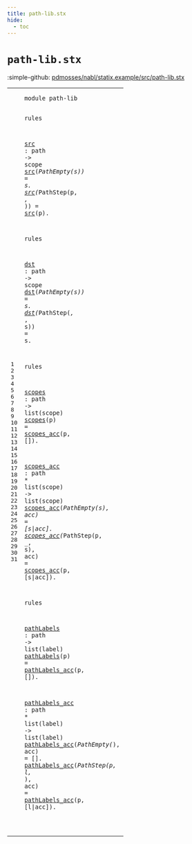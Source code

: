 ```yaml
---
title: path-lib.stx
hide:
  - toc
---
```


# `path-lib.stx`

:simple-github: [pdmosses/nabl/statix.example/src/path-lib.stx]

[pdmosses/nabl/statix.example/src/path-lib.stx]: https://github.com/pdmosses/nabl/blob/master/statix.example/src/path-lib.stx "The source file on GitHub"

<div class="stx"><table class="highlighttable"><tbody><tr><td class="linenos"><div class="linenodiv"><pre><span></span>1
2
3
4
5
6
7
8
9
10
11
12
13
14
15
16
17
18
19
20
21
22
23
24
25
26
27
28
29
30
31
</pre></div></td>
<td class="code"><pre><code><span class="keyword">module</span> <span id="path-lib_7_15" title="Not referenced locally, nor via imports"><span class="keyword">path</span><span class="operator">-</span><span class="token sort_ModuleID">lib</span></span>

<span class="keyword">rules</span>

  <a href="#src_48_51" id="src_26_29" title="Referenced at line 6, 7, 7"><span class="token sort_ModuleID">src</span></a> <span class="operator">:</span> <span class="cons_PathSort">path</span> <span class="operator">-&gt;</span> <span class="cons_ScopeSort">scope</span>
  <a href="#src_26_29" id="src_48_51" title="Defined at line 5"><span class="token sort_ModuleID">src</span></a><span class="operator">(_</span><span class="token sort_ModuleID">PathEmpty</span><span class="operator">(</span><span class="cons_Var"><span id="s_63_64" title="Not referenced locally, nor via imports"><span class="token sort_ModuleID">s</span></span></span><span class="operator">))</span> <span class="operator">=</span> <span class="cons_Var">s</span><span class="operator">.</span>
  <a href="#src_26_29" id="src_74_77" title="Defined at line 5"><span class="token sort_ModuleID">src</span></a><span class="operator">(_</span><span class="token sort_ModuleID">PathStep</span><span class="operator">(</span><span class="cons_Var"><span id="p_88_89" title="Not referenced locally, nor via imports"><span class="token sort_ModuleID">p</span></span></span><span class="operator">,</span> <span class="operator">_,</span> <span class="operator">_))</span> <span class="operator">=</span> <a href="#src_26_29" id="src_100_103" title="Defined at line 5"><span class="token sort_ModuleID">src</span></a><span class="operator">(</span><span class="cons_Var">p</span><span class="operator">).</span>

<span class="keyword">rules</span>

  <a href="#dst_140_143" id="dst_118_121" title="Referenced at line 12, 13"><span class="token sort_ModuleID">dst</span></a> <span class="operator">:</span> <span class="cons_PathSort">path</span> <span class="operator">-&gt;</span> <span class="cons_ScopeSort">scope</span>
  <a href="#dst_118_121" id="dst_140_143" title="Defined at line 11"><span class="token sort_ModuleID">dst</span></a><span class="operator">(_</span><span class="token sort_ModuleID">PathEmpty</span><span class="operator">(</span><span class="cons_Var"><span id="s_155_156" title="Not referenced locally, nor via imports"><span class="token sort_ModuleID">s</span></span></span><span class="operator">))</span> <span class="operator">=</span> <span class="cons_Var">s</span><span class="operator">.</span>
  <a href="#dst_118_121" id="dst_166_169" title="Defined at line 11"><span class="token sort_ModuleID">dst</span></a><span class="operator">(_</span><span class="token sort_ModuleID">PathStep</span><span class="operator">(_,</span> <span class="operator">_,</span> <span class="cons_Var"><span id="s_186_187" title="Not referenced locally, nor via imports"><span class="token sort_ModuleID">s</span></span></span><span class="operator">))</span> <span class="operator">=</span> <span class="cons_Var">s</span><span class="operator">.</span>

<span class="keyword">rules</span>

  <a href="#scopes_236_242" id="scopes_205_211" title="Referenced at line 18"><span class="token sort_ModuleID">scopes</span></a> <span class="operator">:</span> <span class="cons_PathSort">path</span> <span class="operator">-&gt;</span> <span class="keyword">list</span><span class="operator">(</span><span class="cons_ScopeSort">scope</span><span class="operator">)</span>
  <a href="#scopes_205_211" id="scopes_236_242" title="Defined at line 17"><span class="token sort_ModuleID">scopes</span></a><span class="operator">(</span><span class="cons_Var">p</span><span class="operator">)</span> <span class="operator">=</span> <a href="#scopes_acc_270_280" id="scopes_acc_248_258" title="Defined at line 20"><span class="token sort_ModuleID">scopes_acc</span></a><span class="operator">(</span><span class="cons_Var"><span id="p_259_260" title="Not referenced locally, nor via imports"><span class="token sort_ModuleID">p</span></span></span><span class="operator">,</span> <span class="operator">[]).</span>

  <a href="#scopes_acc_248_258" id="scopes_acc_270_280" title="Referenced at line 18, 21, 22, 22"><span class="token sort_ModuleID">scopes_acc</span></a> <span class="operator">:</span> <span class="cons_PathSort">path</span> <span class="operator">*</span> <span class="keyword">list</span><span class="operator">(</span><span class="cons_ScopeSort">scope</span><span class="operator">)</span> <span class="operator">-&gt;</span> <span class="keyword">list</span><span class="operator">(</span><span class="cons_ScopeSort">scope</span><span class="operator">)</span>
  <a href="#scopes_acc_270_280" id="scopes_acc_319_329" title="Defined at line 20"><span class="token sort_ModuleID">scopes_acc</span></a><span class="operator">(_</span><span class="token sort_ModuleID">PathEmpty</span><span class="operator">(</span><span class="cons_Var"><span id="s_341_342" title="Not referenced locally, nor via imports"><span class="token sort_ModuleID">s</span></span></span><span class="operator">),</span> <span class="cons_Var">acc</span><span class="operator">)</span> <span class="operator">=</span> <span class="operator">[</span><span class="cons_Var">s</span><span class="operator">|</span><span class="cons_Var"><span id="acc_355_358" title="Not referenced locally, nor via imports"><span class="token sort_ModuleID">acc</span></span></span><span class="operator">].</span>
  <a href="#scopes_acc_270_280" id="scopes_acc_363_373" title="Defined at line 20"><span class="token sort_ModuleID">scopes_acc</span></a><span class="operator">(_</span><span class="token sort_ModuleID">PathStep</span><span class="operator">(</span><span class="cons_Var">p</span><span class="operator">,</span> <span class="operator">_,</span> <span class="cons_Var">s</span><span class="operator">),</span> <span class="cons_Var">acc</span><span class="operator">)</span> <span class="operator">=</span> <a href="#scopes_acc_270_280" id="scopes_acc_401_411" title="Defined at line 20"><span class="token sort_ModuleID">scopes_acc</span></a><span class="operator">(</span><span class="cons_Var"><span id="p_412_413" title="Not referenced locally, nor via imports"><span class="token sort_ModuleID">p</span></span></span><span class="operator">,</span> <span class="operator">[</span><span class="cons_Var"><span id="s_416_417" title="Not referenced locally, nor via imports"><span class="token sort_ModuleID">s</span></span></span><span class="operator">|</span><span class="cons_Var"><span id="acc_418_421" title="Not referenced locally, nor via imports"><span class="token sort_ModuleID">acc</span></span></span><span class="operator">]).</span>

<span class="keyword">rules</span>

  <a href="#pathLabels_470_480" id="pathLabels_435_445" title="Referenced at line 27"><span class="token sort_ModuleID">pathLabels</span></a> <span class="operator">:</span> <span class="cons_PathSort">path</span> <span class="operator">-&gt;</span> <span class="keyword">list</span><span class="operator">(</span><span class="cons_LabelSort">label</span><span class="operator">)</span>
  <a href="#pathLabels_435_445" id="pathLabels_470_480" title="Defined at line 26"><span class="token sort_ModuleID">pathLabels</span></a><span class="operator">(</span><span class="cons_Var">p</span><span class="operator">)</span> <span class="operator">=</span> <a href="#pathLabels_acc_512_526" id="pathLabels_acc_486_500" title="Defined at line 29"><span class="token sort_ModuleID">pathLabels_acc</span></a><span class="operator">(</span><span class="cons_Var"><span id="p_501_502" title="Not referenced locally, nor via imports"><span class="token sort_ModuleID">p</span></span></span><span class="operator">,</span> <span class="operator">[]).</span>

  <a href="#pathLabels_acc_486_500" id="pathLabels_acc_512_526" title="Referenced at line 27, 30, 31, 31"><span class="token sort_ModuleID">pathLabels_acc</span></a> <span class="operator">:</span> <span class="cons_PathSort">path</span> <span class="operator">*</span> <span class="keyword">list</span><span class="operator">(</span><span class="cons_LabelSort">label</span><span class="operator">)</span> <span class="operator">-&gt;</span> <span class="keyword">list</span><span class="operator">(</span><span class="cons_LabelSort">label</span><span class="operator">)</span>
  <a href="#pathLabels_acc_512_526" id="pathLabels_acc_565_579" title="Defined at line 29"><span class="token sort_ModuleID">pathLabels_acc</span></a><span class="operator">(_</span><span class="token sort_ModuleID">PathEmpty</span><span class="operator">(_),</span> <span class="cons_Var"><span id="acc_595_598" title="Not referenced locally, nor via imports"><span class="token sort_ModuleID">acc</span></span></span><span class="operator">)</span> <span class="operator">=</span> <span class="operator">[].</span>
  <a href="#pathLabels_acc_512_526" id="pathLabels_acc_608_622" title="Defined at line 29"><span class="token sort_ModuleID">pathLabels_acc</span></a><span class="operator">(_</span><span class="token sort_ModuleID">PathStep</span><span class="operator">(</span><span class="cons_Var">p</span><span class="operator">,</span> <span class="cons_Var"><span id="l_636_637" title="Not referenced locally, nor via imports"><span class="token sort_ModuleID">l</span></span></span><span class="operator">,</span> <span class="operator">_),</span> <span class="cons_Var">acc</span><span class="operator">)</span> <span class="operator">=</span> <a href="#pathLabels_acc_512_526" id="pathLabels_acc_650_664" title="Defined at line 29"><span class="token sort_ModuleID">pathLabels_acc</span></a><span class="operator">(</span><span class="cons_Var"><span id="p_665_666" title="Not referenced locally, nor via imports"><span class="token sort_ModuleID">p</span></span></span><span class="operator">,</span> <span class="operator">[</span><span class="cons_Var">l</span><span class="operator">|</span><span class="cons_Var"><span id="acc_671_674" title="Not referenced locally, nor via imports"><span class="token sort_ModuleID">acc</span></span></span><span class="operator">]).</span>

</code></pre></td></tr></tbody></table></div>
